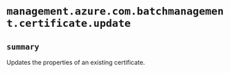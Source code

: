 # `management.azure.com.batchmanagement.certificate.update`

## `summary`
Updates the properties of an existing certificate.


